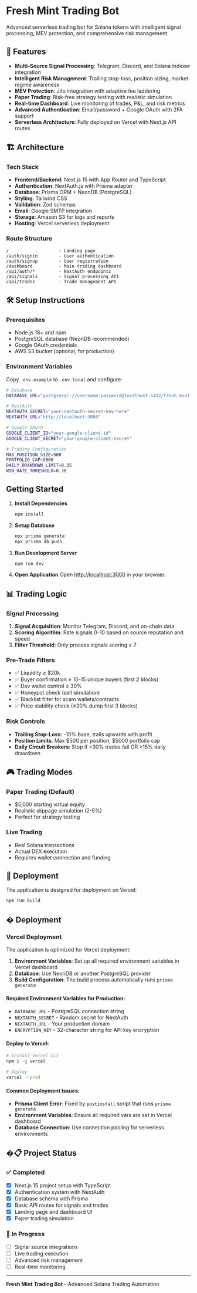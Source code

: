 # Fresh Mint Trading Bot

Advanced serverless trading bot for Solana tokens with intelligent signal processing, MEV protection, and comprehensive risk management.

## 🚀 Features

- **Multi-Source Signal Processing**: Telegram, Discord, and Solana indexer integration
- **Intelligent Risk Management**: Trailing stop-loss, position sizing, market regime awareness
- **MEV Protection**: Jito integration with adaptive fee laddering
- **Paper Trading**: Risk-free strategy testing with realistic simulation
- **Real-time Dashboard**: Live monitoring of trades, P&L, and risk metrics
- **Advanced Authentication**: Email/password + Google OAuth with 2FA support
- **Serverless Architecture**: Fully deployed on Vercel with Next.js API routes

## 🏗️ Architecture

### Tech Stack

- **Frontend/Backend**: Next.js 15 with App Router and TypeScript
- **Authentication**: NextAuth.js with Prisma adapter
- **Database**: Prisma ORM + NeonDB (PostgreSQL)
- **Styling**: Tailwind CSS
- **Validation**: Zod schemas
- **Email**: Google SMTP integration
- **Storage**: Amazon S3 for logs and reports
- **Hosting**: Vercel serverless deployment

### Route Structure

```
/                   - Landing page
/auth/signin        - User authentication
/auth/signup        - User registration
/dashboard          - Main trading dashboard
/api/auth/*         - NextAuth endpoints
/api/signals        - Signal processing API
/api/trades         - Trade management API
```

## 🛠️ Setup Instructions

### Prerequisites

- Node.js 18+ and npm
- PostgreSQL database (NeonDB recommended)
- Google OAuth credentials
- AWS S3 bucket (optional, for production)

### Environment Variables

Copy `.env.example` to `.env.local` and configure:

```bash
# Database
DATABASE_URL="postgresql://username:password@localhost:5432/fresh_mint_trading_bot"

# NextAuth
NEXTAUTH_SECRET="your-nextauth-secret-key-here"
NEXTAUTH_URL="http://localhost:3000"

# Google OAuth
GOOGLE_CLIENT_ID="your-google-client-id"
GOOGLE_CLIENT_SECRET="your-google-client-secret"

# Trading Configuration
MAX_POSITION_SIZE=500
PORTFOLIO_CAP=5000
DAILY_DRAWDOWN_LIMIT=0.15
WIN_RATE_THRESHOLD=0.30
```

## Getting Started

1. **Install Dependencies**
   ```bash
   npm install
   ```

2. **Setup Database**
   ```bash
   npx prisma generate
   npx prisma db push
   ```

3. **Run Development Server**
   ```bash
   npm run dev
   ```

4. **Open Application**
   Open [http://localhost:3000](http://localhost:3000) in your browser.

## 📊 Trading Logic

### Signal Processing

1. **Signal Acquisition**: Monitor Telegram, Discord, and on-chain data
2. **Scoring Algorithm**: Rate signals 0-10 based on source reputation and speed
3. **Filter Threshold**: Only process signals scoring ≥ 7

### Pre-Trade Filters

- ✅ Liquidity ≥ $20k
- ✅ Buyer confirmation ≥ 10-15 unique buyers (first 2 blocks)
- ✅ Dev wallet control ≤ 30%
- ✅ Honeypot check (sell simulation)
- ✅ Blacklist filter for scam wallets/contracts
- ✅ Price stability check (≤20% dump first 3 blocks)

### Risk Controls

- **Trailing Stop-Loss**: -10% base, trails upwards with profit
- **Position Limits**: Max $500 per position, $5000 portfolio cap
- **Daily Circuit Breakers**: Stop if >30% trades fail OR >15% daily drawdown

## 🎮 Trading Modes

### Paper Trading (Default)
- $5,000 starting virtual equity
- Realistic slippage simulation (2-5%)
- Perfect for strategy testing

### Live Trading
- Real Solana transactions
- Actual DEX execution
- Requires wallet connection and funding

## 🚦 Deployment

The application is designed for deployment on Vercel:

```bash
npm run build
```

## � Deployment

### Vercel Deployment

The application is optimized for Vercel deployment:

1. **Environment Variables**: Set up all required environment variables in Vercel dashboard
2. **Database**: Use NeonDB or another PostgreSQL provider
3. **Build Configuration**: The build process automatically runs `prisma generate`

#### Required Environment Variables for Production:
- `DATABASE_URL` - PostgreSQL connection string
- `NEXTAUTH_SECRET` - Random secret for NextAuth
- `NEXTAUTH_URL` - Your production domain
- `ENCRYPTION_KEY` - 32-character string for API key encryption

#### Deploy to Vercel:
```bash
# Install Vercel CLI
npm i -g vercel

# Deploy
vercel --prod
```

#### Common Deployment Issues:
- **Prisma Client Error**: Fixed by `postinstall` script that runs `prisma generate`
- **Environment Variables**: Ensure all required vars are set in Vercel dashboard
- **Database Connection**: Use connection pooling for serverless environments

## �📋 Project Status

### ✅ Completed
- [x] Next.js 15 project setup with TypeScript
- [x] Authentication system with NextAuth
- [x] Database schema with Prisma
- [x] Basic API routes for signals and trades
- [x] Landing page and dashboard UI
- [x] Paper trading simulation

### 🚧 In Progress
- [ ] Signal source integrations
- [ ] Live trading execution
- [ ] Advanced risk management
- [ ] Real-time monitoring

---

**Fresh Mint Trading Bot** - Advanced Solana Trading Automation
